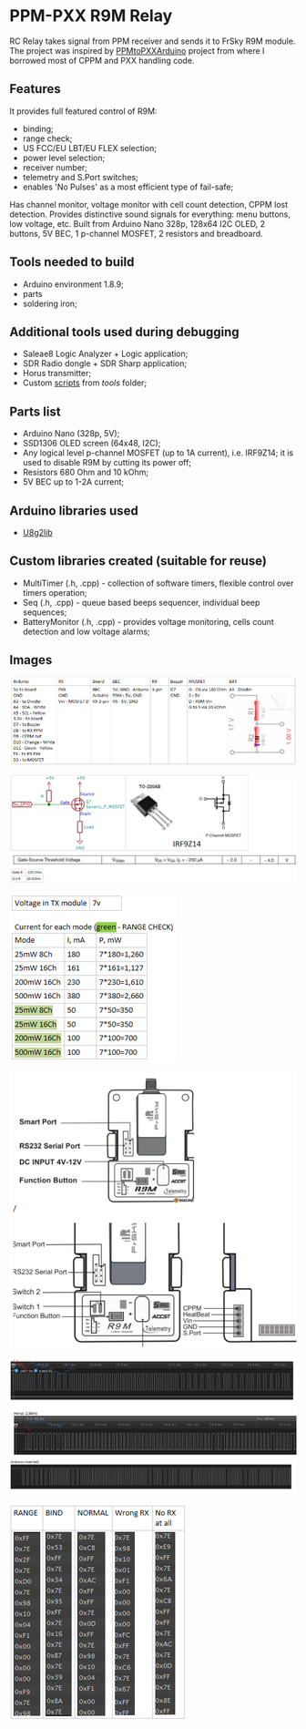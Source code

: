 # PPM-PXX R9M Relay

RC Relay takes signal from PPM receiver and sends it to FrSky R9M module. 
The project was inspired by [PPMtoPXXArduino](https://github.com/MichaelCWarren/PPMtoPXXArduino) project from where I borrowed most of CPPM and PXX handling code.

## Features

It provides full featured control of R9M:
* binding;
* range check;
* US FCC/EU LBT/EU FLEX selection;
* power level selection;
* receiver number;
* telemetry and S.Port switches;
* enables 'No Pulses' as a most efficient type of fail-safe;

Has channel monitor, voltage monitor with cell count detection, CPPM lost detection.
Provides distinctive sound signals for everything: menu buttons, low voltage, etc.
Built from Arduino Nano 328p, 128x64 I2C OLED, 2 buttons, 5V BEC, 1 p-channel MOSFET, 2 resistors and breadboard.

## Tools needed to build

* Arduino environment 1.8.9;
* parts
* soldering iron;

## Additional tools used during debugging

* Saleae8 Logic Analyzer + Logic application;
* SDR Radio dongle + SDR Sharp application;
* Horus transmitter;
* Custom [scripts](tools/readme.md) from *tools* folder;

## Parts list

* Arduino Nano (328p, 5V);
* SSD1306 OLED screen (64x48, I2C);
* Any logical level p-channel MOSFET (up to 1A current), i.e. IRF9Z14; it is used to disable R9M by cutting its power off;
* Resistors 680 Ohm and 10 kOhm;
* 5V BEC up to 1-2A current;

## Arduino libraries used

* [U8g2lib](https://github.com/olikraus/u8g2 "U8g2lib")

## Custom libraries created (suitable for reuse)

* MultiTimer (.h, .cpp) - collection of software timers, flexible control over timers operation;
* Seq (.h, .cpp) - queue based beeps sequencer, individual beep sequences;
* BatteryMonitor (.h, .cpp) - provides voltage monitoring, cells count detection and low voltage alarms;

## Images
![Connections](docs/all_connections.PNG "All circuit connections")

![MOSFET connection](docs/MOSFET.PNG "MOSFET connection")

![R9M power consumption in Horus transmitter](docs/R9M_power_consumption.PNG "R9M Power consumption")

![R9M pinout](docs/R9M_pinout.PNG "R9M pinout")

![PXX sample packets](docs/PXX_capture.PNG "PXX sample packets")

![SPort sample packets](docs/R9M_SPort_capture.PNG "SPort sample packets")
